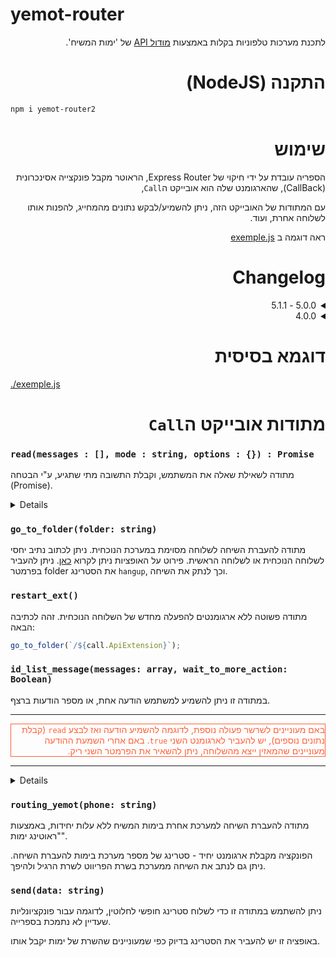 # yemot-router

<div dir="rtl" text-align="right">

לתכנת מערכות טלפוניות בקלות באמצעות [מודול API](https://f2.freeivr.co.il/post/76) של 'ימות המשיח'.

# התקנה (NodeJS)

<div dir="ltr" text-align="left">

```bash
npm i yemot-router2
```

<div dir="rtl" text-align="right">

# שימוש

הספריה עובדת על ידי חיקוי של Express Router,
 הראוטר מקבל פונקצייה אסינכרונית (CallBack), שהארגומנט שלה הוא אובייקט ה`Call`,
 
עם המתודות של האובייקט הזה, ניתן להשמיע/לבקש נתונים מהמחייג, להפנות אותו לשלוחה אחרת, ועוד.

ראה דוגמה ב [exemple.js](exemple.js)

# **Changelog**
<details>
<summary>5.0.0 - 5.1.1</summary>

**5.0.0**
גרסה 5 כוללת שינויים רבים, כולל שינויים שוברים, ושכתוב משמעותי של הAPI הפנימי.
שינויים שוברים עיקריים:

- שם המחלקה `Yemot_router` הוחלף ל `YemotRouter`
- הפרמטרים מהurl לא מוזרקים אוטומטית לאובייקט הcall, אלא זמינים תחת call.req - `call.req.params`/`call.req.query`, בהתאמה, או בקיצור - `call.params`/`call.query`.
- סוג שגיאה חדש: `InputValidationError` - נפלט כאשר הועבר קלט לא חוקי, למשל השמעת הודעת טקסט המכילה תו נקודה.
- ניתן להשתמש במתודות get/post/all כמו באקספרס רגיל. כרגע מתודת `add_fn` נשמרת לצורך תאימות, אבל מומלץ לעדכן.
- `lenght_min` בread מסוג הקלטה תוקן ל`length_min`, כנ"ל `length_max` תוקן ל`length_max`. כרגע הכתיב השגוי עדיין נתמך, אבל יוסר בהמשך.
- שליטה באתחול הראוטר האם יודפסו לוגים פנימיים של הספריה (ברירת מחדל לא - בשונה מבגרסאות הקודמות)
- שמות משתנים הומרו לCamelCase כמקובל, לדוגמה `call_id` הומר ל`callId` וכן הלאה.

בנוסף שיפורים ושינויים רבים לא שוברים, לדוגמה:

- לוג מפורט בהעברת תווים לא חוקיים
- אפשרות העברת מטפל לשגיאות כלליות שלא נתפסו - לא שגיאות פנימיות של הספריה כמו ExitError, אלא שגיאה לא צפויה. מאפשר לדוגמה לשלוח מייל למפתח עם לוג מפורט, ולהשמיע למשתמש הודעת שגיאה כללית במקום שהתהליך יקרוס.
- שינויים ושיפורים רבים נוספים מאחורי הקלעים.

**5.1.0**
כל הפרמטרים שמתחילים במילה Api (פרמטרים אוטומטיים של ימות), לדוגמה `ApiExtension`, `ApiPhone`, כן מוזרקים אוטומטית לאובייקט הCall.

**5.1.1**
תוקן באג שבו ניתוק מחוץ לפונקציה (לדוגמה השמעת id_list_message, יציאה מהשלוחה ואז ניתוק) היה מפעיל את הפונקציה.
</details>

<details>
<summary>4.0.0</summary>
בגרסה 4.0.0 שינוי משמעותי:

במקום לבדוק בכל פעם את המאפיין `hangup`,

כעת בעת ניתוק, פשוט תיזרק שגיאה.

ניתן לתפוס אותה להתנהגות מותאמת אישית (ראה דוגמה בקובץ `exemple.js/.`),

או להתעלם, לעצירה של ריצת הפונקציה (ללא עצירה של התהליך כולו, כיוון שהשגיאה יותר גבוה - ע"י הספריה)

</details>

# דוגמא בסיסית

<div dir="ltr" text-align="left">

[./exemple.js](exemple.js)

<div dir="rtl" text-align="right">

# מתודות אובייקט ה`Call`

<div dir="ltr" text-align="left">

### `read(messages : [], mode : string, options : {}) : Promise`

מתודה לשאילת שאלה את המשתמש, וקבלת התשובה מתי שתגיע, ע"י הבטחה (Promise).

<details>
<div dir="rtl" text-align="right">

#### הפרמטר `messages`

הפרמטר הראשון, הוא השאלה שהמשתמש ישמע. מערך של אובייקטים, שכל אחד מהם הוא קובץ או הקראה, שתושמע למשתמש.

טקסט שיוקרא למשתמש:

<div dir="ltr" text-align="left">

```js
let messages = [{ type: "text", data: "היי, תקיש 10" }];
let messages = [{ type: "text", data: "היי, תקיש 10" }];
```

<div dir="rtl" text-align="right">
השמעת קובץ במערכת:
<div dir="ltr" text-align="left">

```js
let messages = [{ type: "file", data: "000" }];
```

<div dir="rtl" text-align="right">
השמעת מספר:
<div dir="ltr" text-align="left">

```js
let messages = [{ type: "number", data: "512" }];
```

<div dir="rtl" text-align="right">
השמעת ספרות:
<div dir="ltr" text-align="left">

```js
let messages = [{ type: "digits", data: "077313770" }];
```

<div dir="rtl" text-align="right">
הקראת קובץ טקסט הנמצא במערכת:

<div dir="ltr" text-align="left">

```js
let messages = [{ type: "speech", data: "000" }];
```

<div dir="rtl" text-align="right">
הקראת אותיות באנגלית:

<div dir="ltr" text-align="left">

```js
let messages = [{ type: "alpha", data: "abc@gmail.com" }];
```

<div dir="rtl" text-align="right">

#### הפרמטר `mode`

הפרמטר הזה קובע, האם לקבל תשובה, ע"י הקשה, זיהוי דיבור, או הקלטה.

האפשרויות:

<div dir="ltr" text-align="left">

`tap` = הקשה

`stt` = זיהוי דיבור

`record` = הקלטה

<div dir="rtl" text-align="right">

#### הפרמטר `options`

בפרמטר הזה, ניתן להעביר אפשרויות נוספות, כגון סך הקשות מינימלי, מקסימלי, וכו'.

##### ערכי ברירת מחדל - הקשה

<div dir="ltr" text-align="left">

```js
let options = {

	/* שם הערך בימות
	 ברירת מחדל, נקבע אוטומטית,
	 val_1, val_2 ... */
	val_name: "val_x",

	/* האם לבקש את הערך שוב אם קיים. */
	re_enter_if_exists: false,

	/* כמות ההקשות המקסימלית */
	max: "*",

	/* כמות ההקשות המינימלית */
	min: 1,

	/* שניות להמתנה */
	sec_wait: 7,

	/* צורת ההשמעה למשתמש את הקשותיו */
	/* באם מעוניינים במקלדת שונה ממקלדת ספרות, כגון EmailKeyboard או HebrewKeyboard, יש להכניס כאן את סוג המקלדת
	[ראו exemple.js]
	האופציות הקיימות:
	"Number" | "Digits" | "File" | "TTS" | "Alpha" | "No" | "HebrewKeyboard" |
	"EmailKeyboard" | "EnglishKeyboard" | "DigitsKeyboard" | "TeudatZehut" |
	 "Price" | "Time" | "Phone" | "No"
	פירוט על כל אופציה ניתן למצוא בתיעוד מודול API של ימות המשיח, תחת"הערך השישי (הקשה)".
	*/
	play_ok_mode: "No",

	/* האם לחסום הקשה על כוכבית */
	block_asterisk: false,

	/* האם לחסום הקשה על אפס */
	block_zero: false,

	/* החלפת תווים*/
	replace_char: "",

	/* ספרות מותרות להקשה - מערך
	[1, 2, 3 ...]
	*/
	digits_allowed: [],

	/* אחרי כמה שניות להשמיע שוב את השאלה */
	amount_attempts: "",

	/* אם המשתמש לא ענה, האם לשלוח ערך*/
	read_none: false,

	/* הערך שיישלח באין תשובה */
	read_none_var: ""

	/* האם לחסום שינוי שפת מקלדת */
	block_change_type_lang: false,
}
```

<div dir="rtl" text-align="right">

##### ערכי ברירת מחדל - זיהוי דיבור:

<div dir="ltr" text-align="left">

```js
let options = {
  /* 
  שפת הדיבור
  ברירת מחדל עברית או מה שהוגדר בlang בשלוחה,
  רשימת השפות הזמינות להגדרה: https://did.li/m1lrl
  */
  lang: "",

  /* האם לאפשר להקיש תוך כדי הדיבור, כלומר לאפשר למחייג לבחור אם להקיש או לדבר. ברירת מחדל לא מאפשר */
  allow_typing: false,
};
```

<div dir="rtl" text-align="right">

##### ערכי ברירת מחדל - הקלטה

<div dir="ltr" text-align="left">

```js
let options = {
  /* נתיב לשמירת ההקלטה - שלוחה בלבד, ברירת מחדל שלוחה נוכחית, או api_dir אם מוגדר */
  path: "",

  /* שם קובץ (ללא סיומת) לשמירת ההקלטה, ברירת מחדל - ממוספר אוטומטית כקובץ הגבוה בשלוחה */
  file_name: "",

  /*
   האם בהקלטה על סולמית ההקלטה תישמר מיד (ברירת מחדל) 
	כדי שיושמע תפריט לאישור ההקלטה/הקלטה מחדש יש להעביר false
  */
  record_ok: true,

  /* האם לשמור את ההקלטה באם המשתמש ניתק באמצע הקלטה */
  record_hangup: false,

  /* 
  במידה והוגדר שם קובץ לשמירה (file_name) וכבר קיים קובץ כזה, 
  האם לשנות את שם הקובץ הישן ולשמור את החדש בשם שנבחר (ברירת מחדל), או לצרף את ההקלטה החדשה לסוף הקובץ הישן
  */
  record_attach: false,

  /* כמות שניות מינימלית להקלטה, ברירת מחדל אין מינימום */
  length_min: "",

  /* כמות שניות מקסימלית להקלטה, ברירת מחדל ללא הגבלה */
  length_max: "",
};
```

</details>

### `go_to_folder(folder: string)`

מתודה להעברת השיחה לשלוחה מסוימת במערכת הנוכחית.
ניתן לכתוב נתיב יחסי לשלוחה הנוכחית או לשלוחה הראשית. פירוט על האופציות ניתן לקרוא [כאן](https://f2.freeivr.co.il/post/58).
ניתן להעביר בפרמטר folder את הסטרינג `hangup`, וכך לנתק את השיחה.

### `restart_ext()`

מתודה פשוטה ללא ארגומנטים להפעלה מחדש של השלוחה הנוכחית.
זהה לכתיבה הבאה:

```js
go_to_folder(`/${call.ApiExtension}`);
```

### `id_list_message(messages: array, wait_to_more_action: Boolean)`

במתודה זו ניתן להשמיע למשתמש הודעה אחת, או מספר הודעות ברצף.

---

<div style="border: 1.5px solid; color: #ff6037" dir="rtl">
באם מעוניינים לשרשר פעולה נוספת, לדוגמה להשמיע הודעה ואז לבצע <code>read</code> (קבלת נתונים נוספים), יש להעביר לארגומנט השני <code>true</code>.
באם אחרי השמעת ההודעה מעוניינים שהמאזין ייצא מהשלוחה, ניתן להשאיר את הפרמטר השני ריק.
</div>

---

<details>
הפונקציה מקבלת כארגומנט ראשון מערך של אובייקטי הודעה. כל אובייקט במערך צריך להיות במבנה הבא:

```js
{ type: string, data: string }
```

ואם ה`type` הוא `zmanim`:

```js
{  type: string, data: object }
```

ראה פירוט נוסף להלן.

#### הפרמטר `type`

הערך `type` מקבל סטרינג של סוג ההשמעה.
האפשרויות הקיימות עבור type הן:

- `file` - השמעת קובץ מתוך המערכת או מהמאגר הגלובלי
- `digits` - השמעת ספרות (לדוגמה 111 המערכת תשמיע "אחת אחת אחת")
- `number` - השמעת מספר (לדוגמה 111 המערכת תשמיע "מאה ואחת עשרה")
- `alpha` - השמעת אותיות (לדוגמה abc המערכת תשמיע "איי בי סי")
- `text` - הקראת טקסט
- `speech` - הקראת טקסט מתוך קובץ במערכת
- `zmanim` - השמעה שעה לפי משתנה
- `go_to_folder` - מעבר לשלוחה אחרת (לא ניתן לשרשר הודעות/פקודות נוספות לאחר פקודה זו)
- `system_message` - השמעת הודעת מערכת (מקבל ב`data` את מספר ההודעה, עם או בלי `M` בהתחלה.)
- `music_on_hold` - מוזיקה בהמתנה
- `date` - השמעת תאריך לועזי (יש לכתוב את התאריך בפורמט dd/mm/yyyy)
- `dateH` - השמעת תאריך עברי (יש לכתוב את התאריך הלועזי בפורמט dd/mm/yyyy)

#### הפרמטר `data`

הערך `data` מקבל את תוכן ההודעה להשמעה - עבור השמעת ספרות/אותיות/טקסט, או את נתיב הקובץ/התקיה עבור file/go_to_folder (בהתאמה).

חריג הוא הטייפ **zmanim**:

עבור השמעת זמנים (כלומר אם הערך של type הוא `zmanim`), הערך השני (`data`) יהיה **אובייקט**, ולא סטרינג, במבנה הבא:

```js
{
 time: string, // optional, default: "T" (current time)
 zone: string // optional, default: "IL/Jerusalem",
 difference: string // optional, default: 0
}
```

#### הערך `time`:

סוג הזמן שרוצים להשמיע.

ברירת מחדל: "`T`" = השעה הנוכחית.

#### הערך `zone`:

אזור הזמן שעבורו יש לחשב את הזמנים.

ברירת מחדל: `IL/Jerusalem`.

ניתן לראות [כאן](https://f2.freeivr.co.il/post/82868) את רשימת אזורי הזמן הקיימים במערכת.

ניתן לראות [כאן](https://f2.freeivr.co.il/post/82875) את רשימת הזמנים האפשריים.

#### הערך `difference`:

ערך זה משמש להוספה/הסרה מלאכותית של זמן על הזמן שמשמיעים.
באם לא יועבר פרמטר זה, יושמע הזמן ללא שינוי.

הערך **`difference`** מכיל קודם את סוג הפעולה - פלוס (+) להוספת זמן, או מינוס (-) להפחתת זמן, ואז את הזמן על פי הצורה הבאה: Y - שנה M - חודש D - יום H - שעה m - דקה S - שניה s - אלפית שניה למשל, עבור 20 דקות אחורה יש להגדיר `m20-`, עבור 3 שעות קדימה יש לרשום `H3+`. עבור יומיים אחורה יש לרשום `D1-`.

לדוגמה, עבור השמעת זמן שקיעת החמה מחר בעיר בני ברק:

```js
let messages = [
  {
    type: "zmanim",
    data: {
      time: "sunset",
      zone: "IL/Bney_Brak",
      difference: "+1D",
    },
  },
];
```

</details>

### `routing_yemot(phone: string)`

מתודה להעברת השיחה למערכת אחרת בימות המשיח ללא עלות יחידות, באמצעות "ראוטינג ימות".

הפונקציה מקבלת ארגומנט יחיד - סטרינג של מספר מערכת בימות להעברת השיחה.
ניתן גם לנתב את השיחה ממערכת בשרת הפריווט לשרת הרגיל ולהיפך.

### `send(data: string)`

ניתן להשתמש במתודה זו כדי לשלוח סטרינג חופשי לחלוטין, לדוגמה עבור פונקציונליות שעדיין לא נתמכת בספרייה.

באופציה זו יש להעביר את הסטרינג בדיוק כפי שמעוניינים שהשרת של ימות יקבל אותו.
